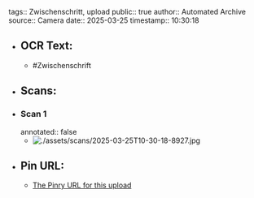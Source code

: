 tags:: Zwischenschritt, upload
public:: true
author:: Automated Archive
source:: Camera
date:: 2025-03-25
timestamp:: 10:30:18

- ## OCR Text:
	- #Zwischenschrift
- ## Scans:
- ### Scan 1
  annotated:: false
	- ![./assets/scans/2025-03-25T10-30-18-8927.jpg](./assets/scans/2025-03-25T10-30-18-8927.jpg)
- ## Pin URL:
	- [The Pinry URL for this upload](https://pinry.petau.net/pins/267/)
